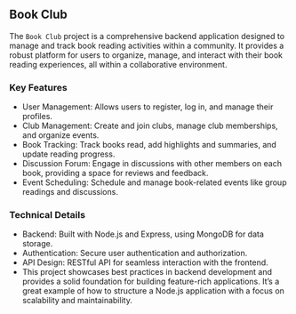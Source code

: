 ## Book Club

The `Book Club` project is a comprehensive backend application designed to manage and track book reading activities within a community. It provides a robust platform for users to organize, manage, and interact with their book reading experiences, all within a collaborative environment.

### Key Features

- User Management: Allows users to register, log in, and manage their profiles.
- Club Management: Create and join clubs, manage club memberships, and organize events.
- Book Tracking: Track books read, add highlights and summaries, and update reading progress.
- Discussion Forum: Engage in discussions with other members on each book, providing a space for reviews and feedback.
- Event Scheduling: Schedule and manage book-related events like group readings and discussions.

### Technical Details

- Backend: Built with Node.js and Express, using MongoDB for data storage.
- Authentication: Secure user authentication and authorization.
- API Design: RESTful API for seamless interaction with the frontend.
- This project showcases best practices in backend development and provides a solid foundation for building feature-rich applications. It’s a great example of how to structure a Node.js application with a focus on scalability and maintainability.